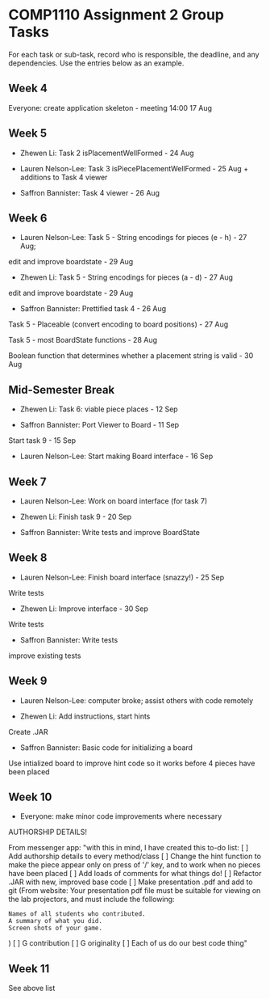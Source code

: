 # COMP1110 Assignment 2 Group Tasks

For each task or sub-task, record who is responsible, the deadline, and any dependencies.
Use the entries below as an example.

## Week 4

Everyone: create application skeleton - meeting 14:00 17 Aug

## Week 5

* Zhewen Li: Task 2 isPlacementWellFormed - 24 Aug

* Lauren Nelson-Lee: Task 3 isPiecePlacementWellFormed - 25 Aug + additions to Task 4 viewer

* Saffron Bannister: Task 4 viewer - 26 Aug

## Week 6

* Lauren Nelson-Lee: Task 5 - String encodings for pieces (e - h) - 27 Aug;

edit and improve boardstate - 29 Aug

* Zhewen Li: Task 5 - String encodings for pieces (a - d) - 27 Aug

edit and improve boardstate - 29 Aug

* Saffron Bannister: Prettified task 4 - 26 Aug

Task 5 - Placeable (convert encoding to board positions) - 27 Aug

Task 5 - most BoardState functions - 28 Aug

Boolean function that determines whether a placement string is valid - 30 Aug

## Mid-Semester Break

* Zhewen Li: Task 6: viable piece places - 12 Sep

* Saffron Bannister: Port Viewer to Board - 11 Sep

Start task 9 - 15 Sep

* Lauren Nelson-Lee: Start making Board interface - 16 Sep


## Week 7


* Lauren Nelson-Lee: Work on board interface (for task 7)

* Zhewen Li: Finish task 9 - 20 Sep

* Saffron Bannister: Write tests and improve BoardState


## Week 8


* Lauren Nelson-Lee: Finish board interface (snazzy!) - 25 Sep

Write tests

* Zhewen Li: Improve interface - 30 Sep

Write tests

* Saffron Bannister: Write tests

improve existing tests

## Week 9

* Lauren Nelson-Lee: computer broke; assist others with code remotely

* Zhewen Li: Add instructions, start hints

Create .JAR

* Saffron Bannister: Basic code for initializing a board

Use intialized board to improve hint code so it works before 4 pieces have been placed


## Week 10

* Everyone: make minor code improvements where necessary

AUTHORSHIP DETAILS!

From messenger app:
"with this in mind, I have created this to-do list:
[ ] Add authorship details to every method/class
[ ] Change the hint function to make the piece appear only on press of '/' key, and to work when no pieces have been placed
[ ] Add loads of comments for what things do!
[ ] Refactor .JAR with new, improved base code
[ ] Make presentation .pdf and add to git
(From website:
 Your presentation pdf file must be suitable for viewing on the lab projectors, and must include the following:

    Names of all students who contributed.
    A summary of what you did.
    Screen shots of your game.
)
[ ] G contribution
[ ] G originality
[ ] Each of us do our best code thing"

## Week 11

See above list
